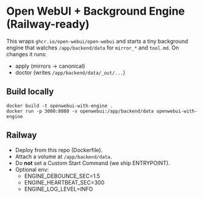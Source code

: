 # Open WebUI + Background Engine (Railway-ready)

This wraps `ghcr.io/open-webui/open-webui` and starts a tiny background engine that watches `/app/backend/data` for `mirror_*` and `tool.md`. On changes it runs:
- apply (mirrors → canonical)
- doctor (writes `/app/backend/data/_out/...`)

## Build locally
```
docker build -t openwebui-with-engine .
docker run -p 3000:8080 -v openwebui:/app/backend/data openwebui-with-engine
```

## Railway
- Deploy from this repo (Dockerfile).
- Attach a volume at `/app/backend/data`.
- Do **not** set a Custom Start Command (we ship ENTRYPOINT).
- Optional env:
  - ENGINE_DEBOUNCE_SEC=1.5
  - ENGINE_HEARTBEAT_SEC=300
  - ENGINE_LOG_LEVEL=INFO
